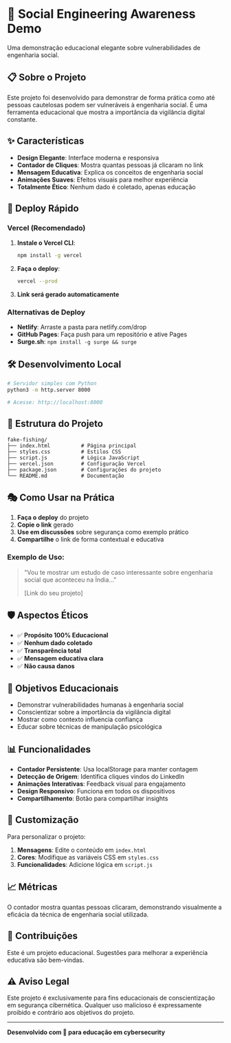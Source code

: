 # 🎯 Social Engineering Awareness Demo

Uma demonstração educacional elegante sobre vulnerabilidades de engenharia social.

## 📋 Sobre o Projeto

Este projeto foi desenvolvido para demonstrar de forma prática como até pessoas cautelosas podem ser vulneráveis à engenharia social. É uma ferramenta educacional que mostra a importância da vigilância digital constante.

## ✨ Características

- **Design Elegante**: Interface moderna e responsiva
- **Contador de Cliques**: Mostra quantas pessoas já clicaram no link
- **Mensagem Educativa**: Explica os conceitos de engenharia social
- **Animações Suaves**: Efeitos visuais para melhor experiência
- **Totalmente Ético**: Nenhum dado é coletado, apenas educação

## 🚀 Deploy Rápido

### Vercel (Recomendado)

1. **Instale o Vercel CLI**:
   ```bash
   npm install -g vercel
   ```

2. **Faça o deploy**:
   ```bash
   vercel --prod
   ```

3. **Link será gerado automaticamente**

### Alternativas de Deploy

- **Netlify**: Arraste a pasta para netlify.com/drop
- **GitHub Pages**: Faça push para um repositório e ative Pages
- **Surge.sh**: `npm install -g surge && surge`

## 🛠️ Desenvolvimento Local

```bash
# Servidor simples com Python
python3 -m http.server 8000

# Acesse: http://localhost:8000
```

## 📁 Estrutura do Projeto

```
fake-fishing/
├── index.html          # Página principal
├── styles.css          # Estilos CSS
├── script.js           # Lógica JavaScript
├── vercel.json         # Configuração Vercel
├── package.json        # Configurações do projeto
└── README.md           # Documentação
```

## 🎭 Como Usar na Prática

1. **Faça o deploy** do projeto
2. **Copie o link** gerado
3. **Use em discussões** sobre segurança como exemplo prático
4. **Compartilhe** o link de forma contextual e educativa

### Exemplo de Uso:

> "Vou te mostrar um estudo de caso interessante sobre engenharia social que aconteceu na Índia..."
>
> [Link do seu projeto]

## 🛡️ Aspectos Éticos

- ✅ **Propósito 100% Educacional**
- ✅ **Nenhum dado coletado**
- ✅ **Transparência total**
- ✅ **Mensagem educativa clara**
- ✅ **Não causa danos**

## 🎯 Objetivos Educacionais

- Demonstrar vulnerabilidades humanas à engenharia social
- Conscientizar sobre a importância da vigilância digital
- Mostrar como contexto influencia confiança
- Educar sobre técnicas de manipulação psicológica

## 📊 Funcionalidades

- **Contador Persistente**: Usa localStorage para manter contagem
- **Detecção de Origem**: Identifica cliques vindos do LinkedIn
- **Animações Interativas**: Feedback visual para engajamento
- **Design Responsivo**: Funciona em todos os dispositivos
- **Compartilhamento**: Botão para compartilhar insights

## 🔧 Customização

Para personalizar o projeto:

1. **Mensagens**: Edite o conteúdo em `index.html`
2. **Cores**: Modifique as variáveis CSS em `styles.css`
3. **Funcionalidades**: Adicione lógica em `script.js`

## 📈 Métricas

O contador mostra quantas pessoas clicaram, demonstrando visualmente a eficácia da técnica de engenharia social utilizada.

## 🤝 Contribuições

Este é um projeto educacional. Sugestões para melhorar a experiência educativa são bem-vindas.

## ⚠️ Aviso Legal

Este projeto é exclusivamente para fins educacionais de conscientização em segurança cibernética. Qualquer uso malicioso é expressamente proibido e contrário aos objetivos do projeto.

---

**Desenvolvido com 💙 para educação em cybersecurity**